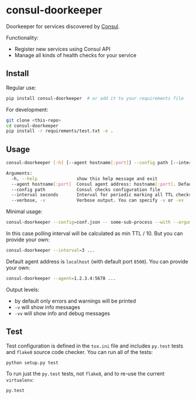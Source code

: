 # consul-doorkeeper

Doorkeeper for services discovered by [Consul](https://www.consul.io/).

Functionality:

* Register new services using Consul API
* Manage all kinds of health checks for your service

## Install

Regular use:

```sh
pip install consul-doorkeeper  # or add it to your requirements file
```

For development:

```sh
git clone <this-repo>
cd consul-doorkeeper
pip install -r requirements/test.txt -e .
```

## Usage

```sh
consul-doorkeeper [-h] [--agent hostname[:port]] --config path [--interval seconds] [--verbose] -- command [arguments]

Arguments:
  -h, --help               show this help message and exit
  --agent hostname[:port]  Consul agent address: hostname[:port]. Default: localhost (default port is 8500)
  --config path            Consul checks configuration file
  --interval seconds       Interval for periodic marking all TTL checks as passed (should be less than min TTL)
  --verbose, -v            Verbose output. You can specify -v or -vv
```

Minimal usage:

```sh
consul-doorkeeper --config=conf.json -- some-sub-process --with --arguments
```

In this case polling interval will be calculated as min TTL / 10. But you can provide your own:

```sh
consul-doorkeeper --interval=3 ...
```

Default agent address is `localhost` (with default port `8500`). You can provide your own:

```sh
consul-doorkeeper --agent=1.2.3.4:5678 ...
```

Output levels:

* by default only errors and warnings will be printed
* `-v` will show info messages
* `-vv` will show info and debug messages

## Test

Test configuration is defined in the `tox.ini` file and includes `py.test` tests
and `flake8` source code checker. You can run all of the tests:

```
python setup.py test
```

To run just the `py.test` tests, not `flake8`, and to re-use the current `virtualenv`:

```sh
py.test
```
